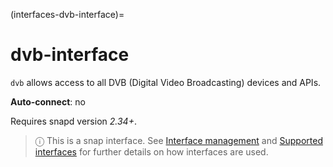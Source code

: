 (interfaces-dvb-interface)=
# dvb-interface

`dvb` allows access to all DVB (Digital Video Broadcasting) devices and APIs.

**Auto-connect**: no

Requires snapd version _2.34+_.

> ⓘ  This is a snap interface. See [Interface management](/) and [Supported interfaces](/interfaces/index) for further details on how interfaces are used.

